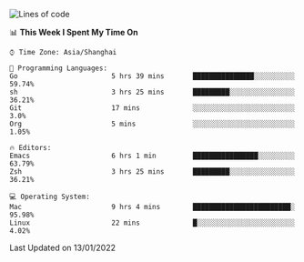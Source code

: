 <!--START_SECTION:waka-->
![Lines of code](https://img.shields.io/badge/From%20Hello%20World%20I%27ve%20Written-22%20Thousand%20lines%20of%20code-blue)

📊 **This Week I Spent My Time On** 

```text
⌚︎ Time Zone: Asia/Shanghai

💬 Programming Languages: 
Go                       5 hrs 39 mins       ███████████████░░░░░░░░░░   59.74% 
sh                       3 hrs 25 mins       █████████░░░░░░░░░░░░░░░░   36.21% 
Git                      17 mins             ░░░░░░░░░░░░░░░░░░░░░░░░░   3.0% 
Org                      5 mins              ░░░░░░░░░░░░░░░░░░░░░░░░░   1.05%

🔥 Editors: 
Emacs                    6 hrs 1 min         ████████████████░░░░░░░░░   63.79% 
Zsh                      3 hrs 25 mins       █████████░░░░░░░░░░░░░░░░   36.21%

💻 Operating System: 
Mac                      9 hrs 4 mins        ████████████████████████░   95.98% 
Linux                    22 mins             █░░░░░░░░░░░░░░░░░░░░░░░░   4.02%

```


 Last Updated on 13/01/2022
<!--END_SECTION:waka-->
